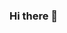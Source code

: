 ### Hi there 👋

<!--**yoosoobin/yoosoobin** is a ✨ _special_ ✨ repository because its `README.md` (this file) appears on your GitHub profile.>




<a href='https://ysbstudy.tistory.com/'>blog</a>

![yoosoobin's github stats](https://github-readme-stats.vercel.app/api?username=yoosoobin&show_icons=true)
[![Solved.ac Profile](http://mazassumnida.wtf/api/v2/generate_badge?boj=dbqhrska1)](https://solved.ac/dbqhrska1/)

